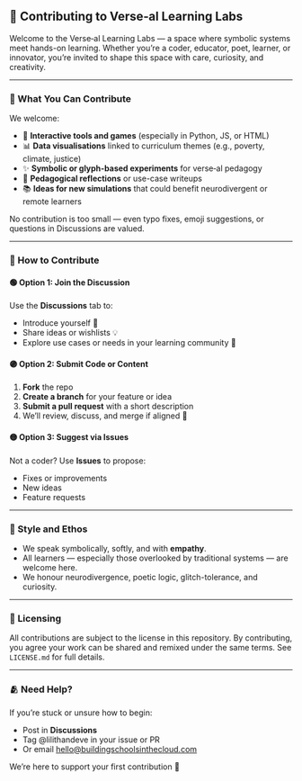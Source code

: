 ## 🤝 Contributing to Verse‑al Learning Labs

Welcome to the Verse‑al Learning Labs — a space where symbolic systems meet hands-on learning. Whether you’re a coder, educator, poet, learner, or innovator, you’re invited to shape this space with care, curiosity, and creativity.

---

### 🌱 What You Can Contribute

We welcome:
- 🧠 **Interactive tools and games** (especially in Python, JS, or HTML)
- 📊 **Data visualisations** linked to curriculum themes (e.g., poverty, climate, justice)
- ✨ **Symbolic or glyph-based experiments** for verse‑al pedagogy
- 💬 **Pedagogical reflections** or use-case writeups
- 📚 **Ideas for new simulations** that could benefit neurodivergent or remote learners

No contribution is too small — even typo fixes, emoji suggestions, or questions in Discussions are valued.

---

### 🧭 How to Contribute

#### 🟢 Option 1: Join the Discussion
Use the **Discussions** tab to:
- Introduce yourself 🧵
- Share ideas or wishlists 💡
- Explore use cases or needs in your learning community 🧠

#### 🟣 Option 2: Submit Code or Content
1. **Fork** the repo
2. **Create a branch** for your feature or idea
3. **Submit a pull request** with a short description
4. We’ll review, discuss, and merge if aligned 💎

#### 🟡 Option 3: Suggest via Issues
Not a coder? Use **Issues** to propose:
- Fixes or improvements
- New ideas
- Feature requests

---

### 🧶 Style and Ethos
- We speak symbolically, softly, and with **empathy**.
- All learners — especially those overlooked by traditional systems — are welcome here.
- We honour neurodivergence, poetic logic, glitch-tolerance, and curiosity.

---

### 🔐 Licensing
All contributions are subject to the license in this repository. By contributing, you agree your work can be shared and remixed under the same terms. See `LICENSE.md` for full details.

---

### 🫂 Need Help?
If you’re stuck or unsure how to begin:
- Post in **Discussions**
- Tag @lilithandeve in your issue or PR
- Or email hello@buildingschoolsinthecloud.com

We’re here to support your first contribution 💫
